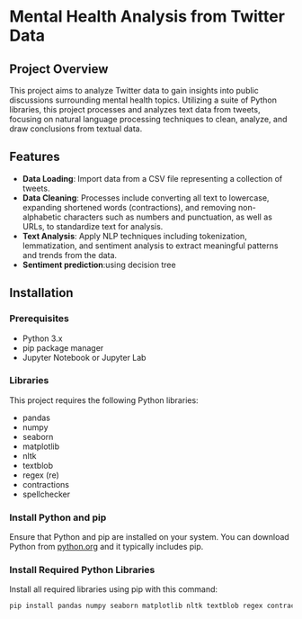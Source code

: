 # Mental Health Analysis from Twitter Data

## Project Overview
This project aims to analyze Twitter data to gain insights into public discussions surrounding mental health topics. Utilizing a suite of Python libraries, this project processes and analyzes text data from tweets, focusing on natural language processing techniques to clean, analyze, and draw conclusions from textual data.

## Features
- **Data Loading**: Import data from a CSV file representing a collection of tweets.
- **Data Cleaning**: Processes include converting all text to lowercase, expanding shortened words (contractions), and removing non-alphabetic characters such as numbers and punctuation, as well as URLs, to standardize text for analysis.
- **Text Analysis**: Apply NLP techniques including tokenization, lemmatization, and sentiment analysis to extract meaningful patterns and trends from the data.
- **Sentiment prediction**:using decision tree
## Installation

### Prerequisites
- Python 3.x
- pip package manager
- Jupyter Notebook or Jupyter Lab

### Libraries
This project requires the following Python libraries:
- pandas
- numpy
- seaborn
- matplotlib
- nltk
- textblob
- regex (re)
- contractions
- spellchecker

### Install Python and pip
Ensure that Python and pip are installed on your system. You can download Python from [python.org](https://www.python.org/downloads/) and it typically includes pip.

### Install Required Python Libraries
Install all required libraries using pip with this command:
```bash
pip install pandas numpy seaborn matplotlib nltk textblob regex contractions spellchecker
